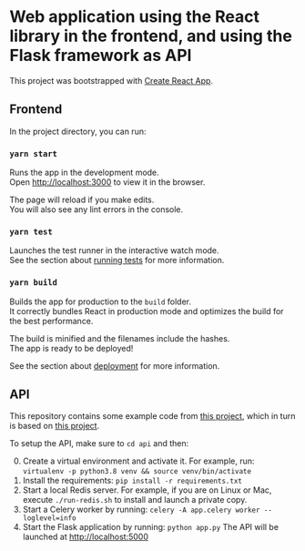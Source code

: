 # Web application using the React library in the frontend, and using the Flask framework as API

This project was bootstrapped with [Create React App](https://github.com/facebook/create-react-app).

## Frontend

In the project directory, you can run:

### `yarn start`

Runs the app in the development mode.\
Open [http://localhost:3000](http://localhost:3000) to view it in the browser.

The page will reload if you make edits.\
You will also see any lint errors in the console.

### `yarn test`

Launches the test runner in the interactive watch mode.\
See the section about [running tests](https://facebook.github.io/create-react-app/docs/running-tests) for more information.

### `yarn build`

Builds the app for production to the `build` folder.\
It correctly bundles React in production mode and optimizes the build for the best performance.

The build is minified and the filenames include the hashes.\
The app is ready to be deployed!

See the section about [deployment](https://facebook.github.io/create-react-app/docs/deployment) for more information.

## API

This repository contains some example code from [this project](https://github.com/jwhelland/flask-socketio-celery-example), which in turn is based on [this project](https://github.com/miguelgrinberg/flask-celery-example).  

To setup the API, make sure to `cd api` and then:

0. Create a virtual environment and activate it.
For example, run: `virtualenv -p python3.8 venv && source venv/bin/activate`
1. Install the requirements:
`pip install -r requirements.txt`
2. Start a local Redis server.
For example, if you are on Linux or Mac, execute `./run-redis.sh` to install and launch a private copy.
3. Start a Celery worker by running:
`celery -A app.celery worker --loglevel=info`
4. Start the Flask application by running:
`python app.py`
The API will be launched at [http://localhost:5000](http://localhost:5000)
